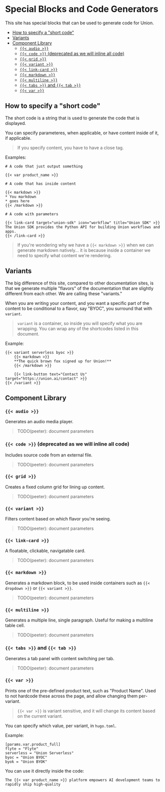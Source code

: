 <!-- omit from toc -->
# Special Blocks and Code Generators

This site has special blocks that can be used to generate code for Union.

- [How to specify a "short code"](#how-to-specify-a-short-code)
- [Variants](#variants)
- [Component Library](#component-library)
  - [`{{< audio >}}`](#-audio-)
  - [`{{< code >}}` (deprecated as we will inline all code)](#-code--deprecated-as-we-will-inline-all-code)
  - [`{{< grid >}}`](#-grid-)
  - [`{{< variant >}}`](#-variant-)
  - [`{{< link-card >}}`](#-link-card-)
  - [`{{< markdown >}}`](#-markdown-)
  - [`{{< multiline >}}`](#-multiline-)
  - [`{{< tabs >}}` and `{{< tab >}}`](#-tabs--and--tab-)
  - [`{{< var >}}`](#-var-)

## How to specify a "short code"

The short code is a string that is used to generate the code that is displayed.

You can specify parameteres, when applicable, or have content inside of it, if applicable.

> If you specify content, you have to have a close tag.

Examples:

    # A code that just output something

    {{< var product_name >}}

    # A code that has inside content

    {{< markdown >}}
    * You markdown
    * goes here
    {{< /markdown >}}

    # A code with parameters

    {{< link-card target="union-sdk" icon="workflow" title="Union SDK" >}}
    The Union SDK provides the Python API for building Union workflows and apps.
    {{< /link-card >}}

> If you're wondering why we have a `{{< markdown >}}` when we can generate markdown natively...
> it is because inside a container we need to specify what content we're rendering.

## Variants

The big difference of this site, compared to other documentation sites, is that
we generate multiple "flavors" of the documentation that are slightly different
from each other. We are calling these "variants."

When you are writing your content, and you want a specific part of the content
to be conditional to a flavor, say "BYOC", you surround that with `variant`.

> `variant` is a container, so inside you will specify what you are wrapping.
> You can wrap any of the shortcodes listed in this document.

Example:

    {{< variant serverless byoc >}}
        {{< markdown >}}
        **The quick brown fox signed up for Union!**
        {{< /markdown >}}

        {{< link-button text="Contact Us" target="https://union.ai/contact" >}}
    {{< /variant >}}

## Component Library

### `{{< audio >}}`

Generates an audio media player.

> TODO(peeter): document parameters

### `{{< code >}}` (deprecated as we will inline all code)

Includes source code from an external file.

> TODO(peeter): document parameters

### `{{< grid >}}`

Creates a fixed column grid for lining up content.

> TODO(peeter): document parameters

### `{{< variant >}}`

Filters content based on which flavor you're seeing.

> TODO(peeter): document parameters

### `{{< link-card >}}`

A floatable, clickable, navigatable card.

> TODO(peeter): document parameters


### `{{< markdown >}}`

Generates a markdown block, to be used inside containers such as `{{< dropdown >}}` or `{{< variant >}}`.

> TODO(peeter): document parameters

### `{{< multiline >}}`

Generates a multiple line, single paragraph. Useful for making a multiline table cell.

> TODO(peeter): document parameters

### `{{< tabs >}}` and `{{< tab >}}`

Generates a tab panel with content switching per tab.

> TODO(peeter): document parameters

### `{{< var >}}`

Prints one of the pre-defined product text, such as "Product Name". Used to not hardcode these across the page,
and allow changing them per-variant.

> `{{< var >}}` is variant sensitive, and it will change its content based on the current variant.

You can specify which value, per variant, in `hugo.toml`.

Example:

    [params.var.product_full]
    flyte = "Flyte"
    serverless = "Union Serverless"
    byoc = "Union BYOC"
    byok = "Union BYOK"

You can use it directly inside the code:

    The {{< var product_name >}} platform empowers AI development teams to rapidly ship high-quality
